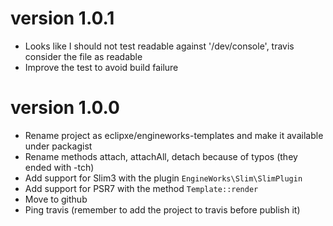 # version 1.0.1
- Looks like I should not test readable against '/dev/console', travis consider the file as readable
- Improve the test to avoid build failure

# version 1.0.0
- Rename project as eclipxe/engineworks-templates and make it available under packagist
- Rename methods attach, attachAll, detach because of typos (they ended with -tch)
- Add support for Slim3 with the plugin `EngineWorks\Slim\SlimPlugin`
- Add support for PSR7 with the method `Template::render`
- Move to github
- Ping travis (remember to add the project to travis before publish it)
